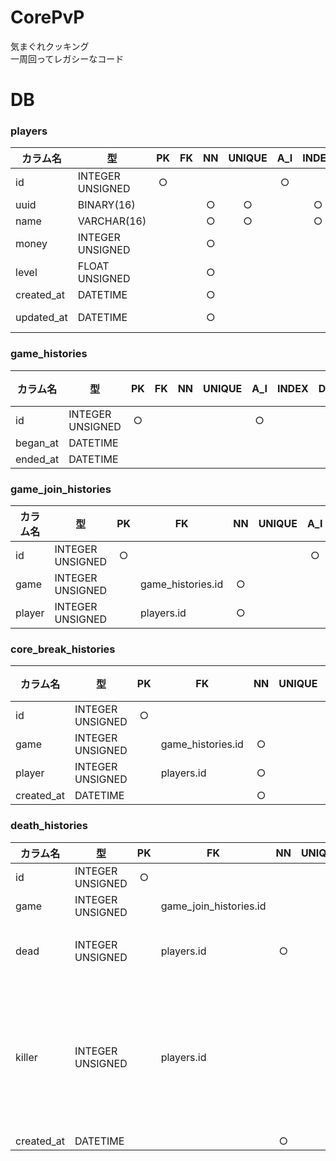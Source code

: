 # CorePvP
気まぐれクッキング  
一周回ってレガシーなコード

# DB
### players
| カラム名 | 型 | PK | FK | NN | UNIQUE | A_I | INDEX | DEFAULT | 備考 |
| --- | --- | :---: | --- | :---: | :---: | :---: | :---: | --- | --- |
| id | INTEGER UNSIGNED | ○ |  |  |  | ○ |  |  |  |
| uuid | BINARY(16) |  |  | ○ | ○ |  | ○ |  |  |
| name | VARCHAR(16) |  |  | ○ | ○ |  | ○ |  |  |
| money | INTEGER UNSIGNED |  |  | ○ |  |  |  | 0 |  |
| level | FLOAT UNSIGNED |  |  | ○ |  |  |  | 0 |  |
| created_at | DATETIME |  |  | ○ |  |  |  | CURRENT_TIMESTAMP |  |
| updated_at | DATETIME |  |  | ○ |  |  |  | CURRENT_TIMESTAMP | ON UPDATE CURRENT_TIMESTAMP |

### game_histories
| カラム名 | 型 | PK | FK | NN | UNIQUE | A_I | INDEX | DEFAULT | 備考 |
| --- | --- | :---: | :---: | :---: | :---: | :---: | :---: | --- | --- |
| id | INTEGER UNSIGNED | ○ |  |  |  | ○ |  |  |  |
| began_at | DATETIME |  |  |  |  |  |  |  |  |
| ended_at | DATETIME |  |  |  |  |  |  |  |  |

### game_join_histories
| カラム名 | 型 | PK | FK | NN | UNIQUE | A_I | INDEX | DEFAULT | 備考 |
| --- | --- | :---: | --- | :---: | :---: | :---: | :---: | --- | --- |
| id | INTEGER UNSIGNED | ○ |  |  |  | ○ |  |  |  |
| game | INTEGER UNSIGNED |  | game_histories.id | ○ |  |  |  |  |  |
| player | INTEGER UNSIGNED |  | players.id | ○ |  |  |  |  |  |

### core_break_histories
| カラム名 | 型 | PK | FK | NN | UNIQUE | A_I | INDEX | DEFAULT | 備考 |
| --- | --- | :---: | --- | :---: | :---: | :---: | :---: | --- | --- |
| id | INTEGER UNSIGNED | ○ |  |  |  | ○ |  |  |  |
| game | INTEGER UNSIGNED |  | game_histories.id | ○ |  |  |  |  |  |
| player | INTEGER UNSIGNED |  | players.id | ○ |  |  |  |  |  |
| created_at | DATETIME |  |  | ○ |  |  |  | CURRENT_TIMESTAMP |  |

### death_histories
| カラム名 | 型 | PK | FK | NN | UNIQUE | A_I | INDEX | DEFAULT | 備考 |
| --- | --- | :---: | --- | :---: | :---: | :---: | :---: | --- | --- |
| id | INTEGER UNSIGNED | ○ |  |  |  | ○ |  |  |  |
| game | INTEGER UNSIGNED | | game_join_histories.id | | | | | | |
| dead | INTEGER UNSIGNED |  | players.id | ○ |  |  |  |  | 死んだプレイヤーのplayers.id |
| killer | INTEGER UNSIGNED |  | players.id |  |  |  |  |  | 死んだ原因が他のプレイヤーから殺された場合のみ、殺してきたプレイヤーのplayers.id |
| created_at | DATETIME |  |  | ○ |  |  |  | CURRENT_TIMESTAMP |  |
